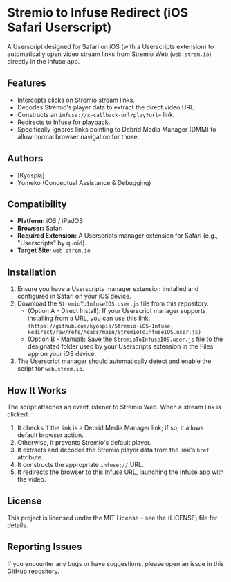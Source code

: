 # Stremio to Infuse Redirect (iOS Safari Userscript)

A Userscript designed for Safari on iOS (with a Userscripts extension) to automatically open video stream links from Stremio Web (`web.strem.io`) directly in the Infuse app.

## Features
* Intercepts clicks on Stremio stream links.
* Decodes Stremio's player data to extract the direct video URL.
* Constructs an `infuse://x-callback-url/play?url=` link.
* Redirects to Infuse for playback.
* Specifically ignores links pointing to Debrid Media Manager (DMM) to allow normal browser navigation for those.

## Authors
* [Kyospia]
* Yumeko (Conceptual Assistance & Debugging) 

## Compatibility
* **Platform:** iOS / iPadOS
* **Browser:** Safari
* **Required Extension:** A Userscripts manager extension for Safari (e.g., "Userscripts" by quoid).
* **Target Site:** `web.strem.io`

## Installation
1.  Ensure you have a Userscripts manager extension installed and configured in Safari on your iOS device.
2.  Download the `StremioToInfuseIOS.user.js` file from this repository.
    * (Option A - Direct Install): If your Userscript manager supports installing from a URL, you can use this link: `(https://github.com/kyospia/Stremio-iOS-Infuse-Redirect/raw/refs/heads/main/StremioToInfuseIOS.user.js)`
    * (Option B - Manual): Save the `StremioToInfuseIOS.user.js` file to the designated folder used by your Userscripts extension in the Files app on your iOS device.
3.  The Userscript manager should automatically detect and enable the script for `web.strem.io`.

## How It Works
The script attaches an event listener to Stremio Web. When a stream link is clicked:
1.  It checks if the link is a Debrid Media Manager link; if so, it allows default browser action.
2.  Otherwise, it prevents Stremio's default player.
3.  It extracts and decodes the Stremio player data from the link's `href` attribute.
4.  It constructs the appropriate `infuse://` URL.
5.  It redirects the browser to this Infuse URL, launching the Infuse app with the video.

## License
This project is licensed under the MIT License - see the (LICENSE) file for details.

## Reporting Issues
If you encounter any bugs or have suggestions, please open an issue in this GitHub repository.
